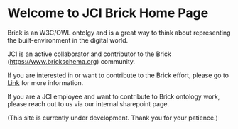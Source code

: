 # Welcome to JCI Brick Home Page

Brick is an W3C/OWL ontolgy and is a great way to think about representing the built-environment in the digital world.

JCI is an active collaborator and contributor to the Brick (https://www.brickschema.org) community. 

If you are interested in or want to contribute to the Brick effort, please go to [Link](https://www.brickschema.org) for more information.

If you are a JCI employee and want to contribute to Brick ontology work, please reach out to us via our internal sharepoint page.

(This site is currently under development. Thank you for your patience.)
